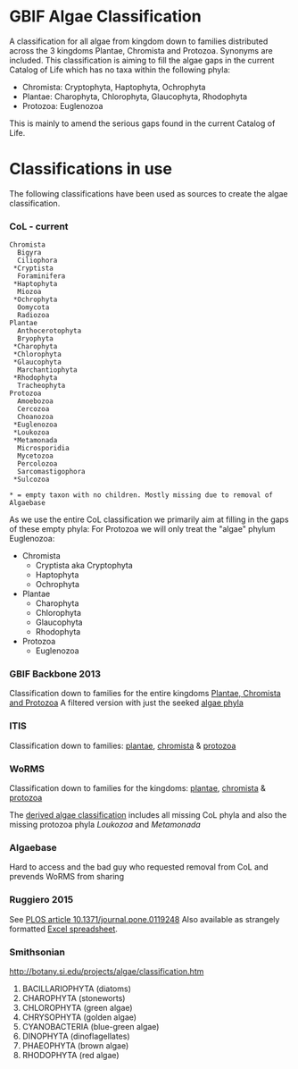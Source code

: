 # GBIF Algae Classification
A classification for all algae from kingdom down to families distributed across the 3 kingdoms Plantae, Chromista and Protozoa.
Synonyms are included.
This classification is aiming to fill the algae gaps in the current Catalog of Life which has no taxa within the following phyla:
 - Chromista: Cryptophyta, Haptophyta, Ochrophyta
 - Plantae: Charophyta, Chlorophyta, Glaucophyta, Rhodophyta
 - Protozoa: Euglenozoa

This is mainly to amend the serious gaps found in the current Catalog of Life.

# Classifications in use
The following classifications have been used as sources to create the algae classification.

### CoL - current
```
Chromista
  Bigyra
  Ciliophora
 *Cryptista
  Foraminifera
 *Haptophyta
  Miozoa
 *Ochrophyta
  Oomycota
  Radiozoa
Plantae
  Anthocerotophyta
  Bryophyta
 *Charophyta
 *Chlorophyta
 *Glaucophyta
  Marchantiophyta
 *Rhodophyta
  Tracheophyta
Protozoa
  Amoebozoa
  Cercozoa
  Choanozoa
 *Euglenozoa
 *Loukozoa
 *Metamonada
  Microsporidia
  Mycetozoa
  Percolozoa
  Sarcomastigophora
 *Sulcozoa
  
* = empty taxon with no children. Mostly missing due to removal of Algaebase
```

As we use the entire CoL classification we primarily aim at filling in the gaps of these empty phyla:
For Protozoa we will only treat the "algae" phylum Euglenozoa:

 - Chromista
    - Cryptista aka Cryptophyta
    - Haptophyta
    - Ochrophyta
 - Plantae
    - Charophyta
    - Chlorophyta
    - Glaucophyta
    - Rhodophyta
 - Protozoa
    - Euglenozoa

### GBIF Backbone 2013
Classification down to families for the entire kingdoms [Plantae, Chromista and Protozoa](backbone2013/nub-full.txt)
A filtered version with just the seeked [algae phyla](backbone2013/nub-algae.txt)

### ITIS
Classification down to families: [plantae](itis/itis-plantae.md), [chromista](itis/itis-chromista.md) & [protozoa](itis/itis-protozoa.md)

### WoRMS
Classification down to families for the kingdoms: [plantae](worms/worms-3.txt), [chromista](worms/worms-7.txt) & [protozoa](worms/worms-5.txt)

The [derived algae classification](worms/algae.txt) includes all missing CoL phyla and also the missing protozoa phyla *Loukozoa* and *Metamonada*

### Algaebase
Hard to access and the bad guy who requested removal from CoL and prevends WoRMS from sharing

### Ruggiero 2015
See [PLOS article 10.1371/journal.pone.0119248](http://journals.plos.org/plosone/article?id=10.1371/journal.pone.0119248)
Also available as strangely formatted [Excel spreadsheet](journal.pone.0119248.s002.XLSX).

### Smithsonian
http://botany.si.edu/projects/algae/classification.htm

 1. BACILLARIOPHYTA (diatoms)
 1. CHAROPHYTA (stoneworts)
 1. CHLOROPHYTA (green algae)
 1. CHRYSOPHYTA (golden algae)
 1. CYANOBACTERIA (blue-green algae)
 1. DINOPHYTA (dinoflagellates)
 1. PHAEOPHYTA (brown algae)
 1. RHODOPHYTA (red algae)

